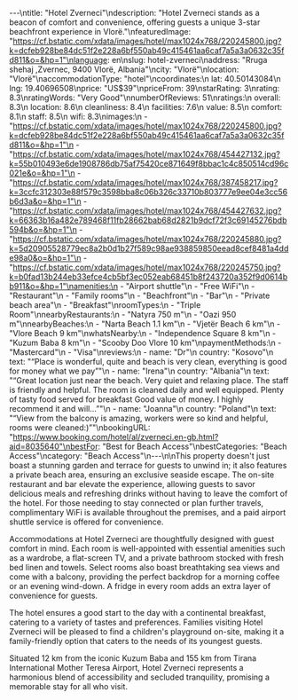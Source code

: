 ---\ntitle: "Hotel Zverneci"\ndescription: "Hotel Zverneci stands as a beacon of comfort and convenience, offering guests a unique 3-star beachfront experience in Vlorë."\nfeaturedImage: "https://cf.bstatic.com/xdata/images/hotel/max1024x768/220245800.jpg?k=dcfeb928be84dc51f2e228a6bf550ab49c415461aa6caf7a5a3a0632c35fd811&o=&hp=1"\nlanguage: en\nslug: hotel-zverneci\naddress: "Rruga shehaj ,Zvernec, 9400 Vlorë, Albania"\ncity: "Vlorë"\nlocation: "Vlorë"\naccommodationType: "hotel"\ncoordinates:\n  lat: 40.50143084\n  lng: 19.40696508\nprice: "US$39"\npriceFrom: 39\nstarRating: 3\nrating: 8.3\nratingWords: "Very Good"\nnumberOfReviews: 51\nratings:\n  overall: 8.3\n  location: 8.6\n  cleanliness: 8.4\n  facilities: 7.6\n  value: 8.5\n  comfort: 8.1\n  staff: 8.5\n  wifi: 8.3\nimages:\n  - "https://cf.bstatic.com/xdata/images/hotel/max1024x768/220245800.jpg?k=dcfeb928be84dc51f2e228a6bf550ab49c415461aa6caf7a5a3a0632c35fd811&o=&hp=1"\n  - "https://cf.bstatic.com/xdata/images/hotel/max1024x768/454427132.jpg?k=55b010493e6de1908786db75af75420ce871649f8bbac1c4c850514cd96c021e&o=&hp=1"\n  - "https://cf.bstatic.com/xdata/images/hotel/max1024x768/387458217.jpg?k=3ccfc312303e88f579c3598bba8c06b326c33710b803777e9ee04e3cc56b6d3a&o=&hp=1"\n  - "https://cf.bstatic.com/xdata/images/hotel/max1024x768/454427632.jpg?k=66363b16a482e789468f11fb28662bab68d2821b9dcf72f3c69145276bdb594b&o=&hp=1"\n  - "https://cf.bstatic.com/xdata/images/hotel/max1024x768/220245880.jpg?k=5d20905528779ec8a2b0d1b27f589c98ae938859850eead8cef8481a4dde98a0&o=&hp=1"\n  - "https://cf.bstatic.com/xdata/images/hotel/max1024x768/220245750.jpg?k=b0fad13b244eb33efce4cb5bf3ec052eab68451b8f243720a352f9d0614bb911&o=&hp=1"\namenities:\n  - "Airport shuttle"\n  - "Free WiFi"\n  - "Restaurant"\n  - "Family rooms"\n  - "Beachfront"\n  - "Bar"\n  - "Private beach area"\n  - "Breakfast"\nroomTypes:\n  - "Triple Room"\nnearbyRestaurants:\n  - "Natyra 750 m"\n  - "Oazi 950 m"\nnearbyBeaches:\n  - "Narta Beach 1.1 km"\n  - "Vjetër Beach 6 km"\n  - "Vlore Beach 9 km"\nwhatsNearby:\n  - "Independence Square 8 km"\n  - "Kuzum Baba 8 km"\n  - "Scooby Doo Vlore 10 km"\npaymentMethods:\n  - "Mastercard"\n  - "Visa"\nreviews:\n  - name: "Dr"\n    country: "Kosovo"\n    text: "“Place is wonderful, quite and beach is very clean, everything is good for money what we pay”"\n  - name: "Irena"\n    country: "Albania"\n    text: "“Great location just near the beach.
Very quiet and relaxing place.
The staff is friendly and helpful.
The room is cleaned daily and well equipped.
Plenty of tasty food served for breakfast
Good value of money.
I highly recommend it and will...”"\n  - name: "Joanna"\n    country: "Poland"\n    text: "“View from the balcony is amazing, workers were so kind and helpful, rooms were cleaned:)”"\nbookingURL: "https://www.booking.com/hotel/al/zverneci.en-gb.html?aid=8035640"\nbestFor: "Best for Beach Access"\nbestCategories: "Beach Access"\ncategory: "Beach Access"\n---\n\nThis property doesn't just boast a stunning garden and terrace for guests to unwind in; it also features a private beach area, ensuring an exclusive seaside escape. The on-site restaurant and bar elevate the experience, allowing guests to savor delicious meals and refreshing drinks without having to leave the comfort of the hotel. For those needing to stay connected or plan further travels, complimentary WiFi is available throughout the premises, and a paid airport shuttle service is offered for convenience.

Accommodations at Hotel Zverneci are thoughtfully designed with guest comfort in mind. Each room is well-appointed with essential amenities such as a wardrobe, a flat-screen TV, and a private bathroom stocked with fresh bed linen and towels. Select rooms also boast breathtaking sea views and come with a balcony, providing the perfect backdrop for a morning coffee or an evening wind-down. A fridge in every room adds an extra layer of convenience for guests.

The hotel ensures a good start to the day with a continental breakfast, catering to a variety of tastes and preferences. Families visiting Hotel Zverneci will be pleased to find a children's playground on-site, making it a family-friendly option that caters to the needs of its youngest guests.

Situated 12 km from the iconic Kuzum Baba and 155 km from Tirana International Mother Teresa Airport, Hotel Zverneci represents a harmonious blend of accessibility and secluded tranquility, promising a memorable stay for all who visit.